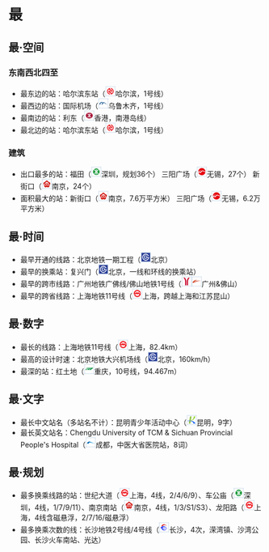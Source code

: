 # 最

## 最·空间
### 东南西北四至
- 最东边的站：哈尔滨东站（<img src="/images/city/hrb.gif" width="20" hegiht="20"/>哈尔滨，1号线）
- 最西边的站：国际机场（<img src="/images/city/wlmq.gif" width="20" hegiht="20"/>乌鲁木齐，1号线）
- 最南边的站：利东（<img src="/images/city/hk.gif" width="20" hegiht="20"/>香港，南港岛线）
- 最北边的站：哈尔滨东站（<img src="/images/city/hrb.gif" width="20" hegiht="20"/>哈尔滨，1号线）
### 建筑
- 出口最多的站：福田（<img src="/images/city/sz.gif" width="20" hegiht="20"/>深圳，规划36个） 三阳广场（<img src="/images/city/wx.gif" width="20" hegiht="20"/>无锡，27个） 新街口（<img src="/images/city/nj.gif" width="20" hegiht="20"/>南京，24个）
- 面积最大的站：新街口（<img src="/images/city/nj.gif" width="20" hegiht="20"/>南京，7.6万平方米） 三阳广场（<img src="/images/city/wx.gif" width="20" hegiht="20"/>无锡，6.2万平方米）

## 最·时间
- 最早开通的线路：北京地铁一期工程（<img src="/images/city/bj.gif" width="20" hegiht="20"/>北京）
- 最早的换乘站：复兴门（<img src="/images/city/bj.gif" width="20" hegiht="20"/>北京，一线和环线的换乘站）
- 最早的跨市线路：广州地铁广佛线/佛山地铁1号线（<img src="/images/city/gz.gif" width="20" hegiht="20"/><img src="/images/city/fs.gif" width="20" hegiht="20"/>广州&佛山）
- 最早的跨省线路：上海地铁11号线（<img src="/images/city/sh.gif" width="20" hegiht="20"/>上海，跨越上海和江苏昆山）

## 最·数字
- 最长的线路：上海地铁11号线（<img src="/images/city/sh.gif" width="20" hegiht="20"/>上海，82.4km）
- 最高的设计时速：北京地铁大兴机场线（<img src="/images/city/bj.gif" width="20" hegiht="20"/>北京，160km/h）
- 最深的站：红土地（<img src="/images/city/cq.gif" width="20" hegiht="20"/>重庆，10号线，94.467m）

## 最·文字
- 最长中文站名（多站名不计）：昆明青少年活动中心（<img src="/images/city/km.gif" width="20" hegiht="20"/>昆明，9字）
- 最长英文站名：Chengdu University of TCM & Sichuan Provincial People's Hospital（<img src="/images/city/cd.gif" width="20" hegiht="20"/>成都，中医大省医院站，8词）

## 最·规划
- 最多换乘线路的站：世纪大道（<img src="/images/city/sh.gif" width="20" hegiht="20"/>上海，4线，2/4/6/9）、车公庙（<img src="/images/city/sz.gif" width="20" hegiht="20"/>深圳，4线，1/7/9/11）、南京南站（<img src="/images/city/nj.gif" width="20" hegiht="20"/>南京，4线，1/3/S1/S3）、龙阳路（<img src="/images/city/sh.gif" width="20" hegiht="20"/>上海，4线含磁悬浮，2/7/16/磁悬浮）
- 最多换乘次数的线：长沙地铁2号线/4号线（<img src="/images/city/cs.gif" width="20" hegiht="20"/>长沙，4次，溁湾镇、沙湾公园、长沙火车南站、光达）
